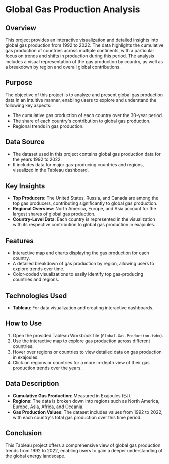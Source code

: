 # Global Gas Production Analysis

## Overview
This project provides an interactive visualization and detailed insights into global gas production from 1992 to 2022. The data highlights the cumulative gas production of countries across multiple continents, with a particular focus on trends and shifts in production during this period. The analysis includes a visual representation of the gas production by country, as well as a breakdown by region and overall global contributions.

## Purpose
The objective of this project is to analyze and present global gas production data in an intuitive manner, enabling users to explore and understand the following key aspects:
- The cumulative gas production of each country over the 30-year period.
- The share of each country's contribution to global gas production.
- Regional trends in gas production.

## Data Source
- The dataset used in this project contains global gas production data for the years 1992 to 2022.
- It includes data for major gas-producing countries and regions, visualized in the Tableau dashboard.

## Key Insights
- **Top Producers**: The United States, Russia, and Canada are among the top gas producers, contributing significantly to global gas production.
- **Regional Overview**: North America, Europe, and Asia account for the largest shares of global gas production.
- **Country-Level Data**: Each country is represented in the visualization with its respective contribution to global gas production in exajoules.

## Features
- Interactive map and charts displaying the gas production for each country.
- A detailed breakdown of gas production by region, allowing users to explore trends over time.
- Color-coded visualizations to easily identify top gas-producing countries and regions.

## Technologies Used
- **Tableau**: For data visualization and creating interactive dashboards.

## How to Use
1. Open the provided Tableau Workbook file (`Global-Gas-Production.twbx`).
2. Use the interactive map to explore gas production across different countries.
3. Hover over regions or countries to view detailed data on gas production in exajoules.
4. Click on regions or countries for a more in-depth view of their gas production trends over the years.

## Data Description
- **Cumulative Gas Production**: Measured in Exajoules (EJ).
- **Regions**: The data is broken down into regions such as North America, Europe, Asia, Africa, and Oceania.
- **Gas Production Values**: The dataset includes values from 1992 to 2022, with each country's total gas production over this time period.

## Conclusion
This Tableau project offers a comprehensive view of global gas production trends from 1992 to 2022, enabling users to gain a deeper understanding of the global energy landscape.

